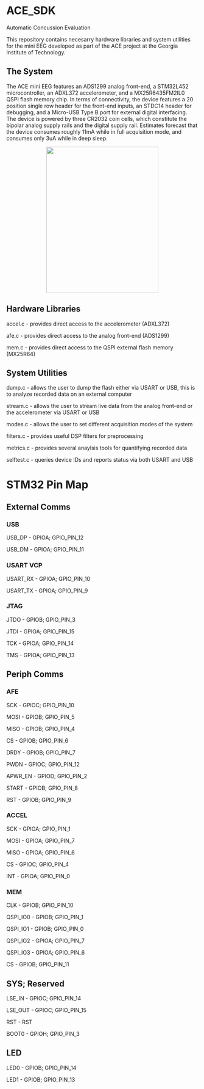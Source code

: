 # ACE_SDK

Automatic Concussion Evaluation

This repository contains necesarry hardware libraries and system utilities for the mini EEG developed as part of the ACE project at the Georgia Institute of Technology.


## The System

The ACE mini EEG features an ADS1299 analog front-end, a STM32L452 microcontroller, an ADXL372 accelerometer, and a MX25R6435FM2IL0 QSPI flash memory chip.  In terms of connectivity, the device features a 20 position single row header for the front-end inputs, an STDC14 header for debugging, and a Micro-USB Type B port for external digital interfacing.  The device is powered by three CR2032 coin cells, which constitute the bipolar analog supply rails and the digital supply rail.  Estimates forecast that the device consumes roughly 11mA while in full acquisition mode, and consumes only 3uA while in deep sleep.

<p align="center">
  <img width="294" height="383" src="https://raw.githubusercontent.com/tarasjg/ACE_SDK/main/Wiki%20Photos/Render_Front.PNG">
</p>
  
  ## Hardware Libraries
  
 accel.c - provides direct access to the accelerometer (ADXL372)
 
 afe.c - provides direct access to the analog front-end (ADS1299)
 
 mem.c - provides direct access to the QSPI external flash memory (MX25R64)
 
 
 ## System Utilities
 
 dump.c - allows the user to dump the flash either via USART or USB, this is to analyze recorded data on an external computer
 
 stream.c - allows the user to stream live data from the analog front-end or the accelerometer via USART or USB
 
 modes.c - allows the user to set different acquisition modes of the system
 
 filters.c - provides useful DSP filters for preprocessing
 
 metrics.c - provides several anaylsis tools for quantifying recorded data
 
 selftest.c - queries device IDs and reports status via both USART and USB
 
 
 
 # STM32 Pin Map
 
 ## External Comms
 
 ### USB
 USB_DP - GPIOA; GPIO_PIN_12
 
 USB_DM - GPIOA; GPIO_PIN_11
 
 ### USART VCP
 USART_RX - GPIOA; GPIO_PIN_10
 
 USART_TX - GPIOA; GPIO_PIN_9
 
 ### JTAG
 JTDO - GPIOB; GPIO_PIN_3
 
 JTDI - GPIOA; GPIO_PIN_15
 
 TCK  - GPIOA; GPIO_PIN_14
 
 TMS  - GPIOA; GPIO_PIN_13
 
 ## Periph Comms
 
 ### AFE
 SCK - GPIOC; GPIO_PIN_10
 
 MOSI - GPIOB; GPIO_PIN_5
 
 MISO - GPIOB; GPIO_PIN_4
 
 CS - GPIOB; GPIO_PIN_6
 
 DRDY - GPIOB; GPIO_PIN_7
 
 PWDN - GPIOC; GPIO_PIN_12
 
 APWR_EN - GPIOD; GPIO_PIN_2
 
 START - GPIOB; GPIO_PIN_8
 
 RST - GPIOB; GPIO_PIN_9
 
 ### ACCEL
 SCK - GPIOA; GPIO_PIN_1
 
 MOSI - GPIOA; GPIO_PIN_7
 
 MISO - GPIOA; GPIO_PIN_6
 
 CS - GPIOC; GPIO_PIN_4
 
 INT - GPIOA; GPIO_PIN_0
 
 ### MEM
 CLK - GPIOB; GPIO_PIN_10
 
 QSPI_IO0 - GPIOB; GPIO_PIN_1
 
 QSPI_IO1 - GPIOB; GPIO_PIN_0
 
 QSPI_IO2 - GPIOA; GPIO_PIN_7
 
 QSPI_IO3 - GPIOA; GPIO_PIN_6
 
 CS - GPIOB; GPIO_PIN_11
 
 ## SYS; Reserved
 LSE_IN - GPIOC; GPIO_PIN_14
 
 LSE_OUT - GPIOC; GPIO_PIN_15
 
 RST - RST
 
 BOOT0 - GPIOH; GPIO_PIN_3
 
 ## LED
 LED0 - GPIOB; GPIO_PIN_14
 
 LED1 - GPIOB; GPIO_PIN_13
 
